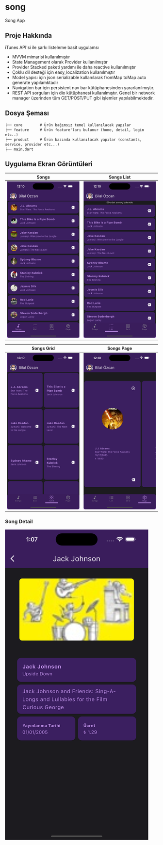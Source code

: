 # song

Song App

## Proje Hakkında

iTunes API'si ile şarkı listeleme basit uygulamsı

- MVVM mimarisi kullanılmıştır
- State Management olarak Provider kullanılmıştır
- Provider Stacked paketi yardımı ile daha reactive kullanılmıştır
- Çoklu dil desteği için easy_localization kullanılmıştır
- Model yapısı için json serializable kullanılarak fromMap toMap auto generate yapılamktadır
- Navigation bar için persistent nav bar kütüphanesinden yararlanılmıştır.
- REST API sorguları için dio kütüphanesi kullanılmıştır. Genel bir network manager üzerinden tüm GET/POST/PUT gibi işlemler yapılabilmektedir.

## Dosya Şeması

    ├── core        # Ürün bağımsız temel kullanılacak yapılar
    ├── feature     # Ürün feature'ları bulunur (home, detail, login etc..)
    ├── product     # Ürün bazında kullanılacak yapılar (constants, service, provider etc...) 
    ├── main.dart

## Uygulama Ekran Görüntüleri

Songs             |  Songs List
:-------------------------:|:-------------------------:
![alt text](/screenshots/songs.png "Songs") | ![alt text](/screenshots/songs_list.png "Songs List")

Songs Grid            |  Songs Page
:-------------------------:|:-------------------------:
![alt text](/screenshots/songs_grid.png "Song Grid") | ![alt text](/screenshots/songs_page.png "Song Page")

### Song Detail
![alt text](/screenshots/song_detail.png "Song Detail")